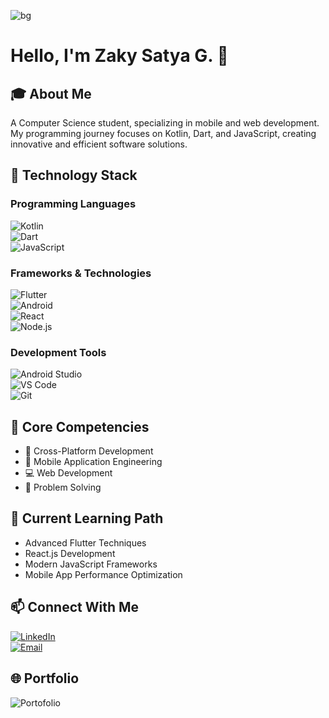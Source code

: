 ![bg](https://github.com/zakysatya/zakysatya/blob/main/background.png)
<h1> Hello, I'm Zaky Satya G. 👋</h1>  

## 🎓 About Me  
A Computer Science student, specializing in mobile and web development. My programming journey focuses on Kotlin, Dart, and JavaScript, creating innovative and efficient software solutions.  

## 🚀 Technology Stack  

### Programming Languages  
![Kotlin](https://img.shields.io/badge/Kotlin-0095D5?style=for-the-badge&logo=kotlin&logoColor=white)  
![Dart](https://img.shields.io/badge/Dart-0175C2?style=for-the-badge&logo=dart&logoColor=white)  
![JavaScript](https://img.shields.io/badge/JavaScript-F7DF1E?style=for-the-badge&logo=javascript&logoColor=black)  

### Frameworks & Technologies  
![Flutter](https://img.shields.io/badge/Flutter-02569B?style=for-the-badge&logo=flutter&logoColor=white)  
![Android](https://img.shields.io/badge/Android-3DDC84?style=for-the-badge&logo=android&logoColor=white)  
![React](https://img.shields.io/badge/React-61DAFB?style=for-the-badge&logo=react&logoColor=black)  
![Node.js](https://img.shields.io/badge/Node.js-43853D?style=for-the-badge&logo=node.js&logoColor=white)  

### Development Tools  
![Android Studio](https://img.shields.io/badge/Android%20Studio-3DDC84.svg?style=for-the-badge&logo=android-studio&logoColor=white)  
![VS Code](https://img.shields.io/badge/Visual%20Studio%20Code-0078d7.svg?style=for-the-badge&logo=visual-studio-code&logoColor=white)  
![Git](https://img.shields.io/badge/Git-F05033?style=for-the-badge&logo=git&logoColor=white)  

## 🎯 Core Competencies  
- 🚀 Cross-Platform Development  
- 📱 Mobile Application Engineering  
- 💻 Web Development  
- 🔧 Problem Solving  

## 🌱 Current Learning Path  
- Advanced Flutter Techniques  
- React.js Development  
- Modern JavaScript Frameworks  
- Mobile App Performance Optimization  


## 📫 Connect With Me  
[![LinkedIn](https://img.shields.io/badge/LinkedIn-0077B5?style=for-the-badge&logo=linkedin&logoColor=white)](https://www.linkedin.com/in/zakysatyag/)  
[![Email](https://img.shields.io/badge/Email-D14836?style=for-the-badge&logo=gmail&logoColor=white)](mailto:zaky.gumilang@binus.ac.id)  

## 🌐 Portfolio  
![Portofolio](https://zssite.vercel.app)  
